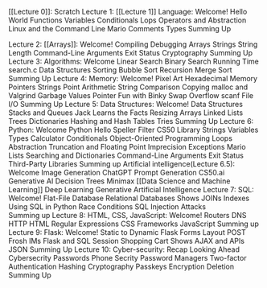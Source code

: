 [[Lecture 0]]:
	Scratch
Lecture 1:
	[[Lecture 1]] Language:
		Welcome!
		Hello World
		Functions
		Variables
		Conditionals
		Lops
		Operators and Abstraction
		Linux and the Command Line
		Mario
		Comments
		Types
		Summing Up
		
Lecture 2: 
	[[Arrays]]:
		Welcome!
		Compiling
		Debugging
		Arrays
		Strings
		String Length
		Command-Line Arguments
		Exit Status
		Cryptography
		Summing Up
Lecture 3: 
	Algorithms:
		Welcome
		Linear Search
		Binary Search
		Running Time
		search.c
		Data Structures
		Sorting
		Bubble Sort
		Recursion
		Merge Sort
		Summing Up
Lecture 4:
	Memory:
		Welcome!
		Pixel Art
		Hexadecimal
		Memory
		Pointers
		Strings
		Point Arithmetic
		String Comparison
		Copying
		malloc and Valgrind
		Garbage Values
		Pointer Fun with Binky
		Swap
		Overflow 
		scanf
		File I/O
		Summing Up
Lecture 5:
	Data Structures:
		Welcome!
		Data Structures
		Stacks and Queues
		Jack Learns the Facts
		Resizing Arrays
		Linked Lists
		Trees
		Dictionaries
		Hashing and Hash Tables
		Tries
		Summing Up
Lecture 6:
	Python:
		Welcome
		Python
		Hello
		Speller
		Filter
		CS50 Library
		Strings
		Variables
		Types
		Calculator
		Conditionals
		Object-Oriented Programming
		Loops 
		Abstraction
		Truncation and Floating Point Imprecision
		Exceptions
		Mario
		Lists
		Searching and Dictionaries
		Command-Line Arguments
		Exit Status
		Third-Party Libraries
		Summing up
	Artificial intelligence(Lecture 6.5):
			Welcome
			Image Generation
			ChatGPT
			Prompt Generation
			CS50.ai
			Generative AI
			Decision Trees
			Minimax
			[[Data Science and Machine Learning]]
			Deep Learning
			Generative Artificial Intelligence
Lecture 7: 
	SQL:
		Welcome!
		Flat-File Database
		Relational Databases
		Shows
		JOINs
		Indexes
		Using SQL in Python
		Race Conditions 
		SQL Injection Attacks\
		Summing up
Lecture 8:
	HTML, CSS, JavaScript:
		Welcome!
		Routers
		DNS
		HTTP
		HTML
		Regular Expressions
		CSS
		Frameworks
		JavaScript
		Summing up
Lecture 9:
	Flask:
		Welcome!
		Static to Dynamic
		Flask
		Forms
		Layout
		POST
		Frosh IMs
		Flask and SQL
		Session
		Shopping Cart 
		Shows
		AJAX and APIs
		JSON
		Summing Up
Lecture 10:
	Cyber-security:
		Recap
		Looking Ahead
		Cybersecrity
		Passwords
		Phone Secrity
		Password Managers
		Two-factor Authentication
		Hashing
		Cryptography
		Passkeys
		Encryption
		Deletion
		Summing Up


